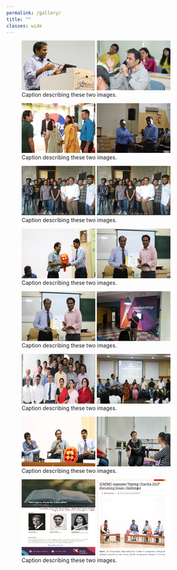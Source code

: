```yaml
---
permalink: /gallery/
title: ""
classes: wide
---
```

<figure class="half">
    <a href="/assets/images/gallery/1.jpg"><img src="/assets/images/gallery/1.JPG" width="193" height="130"></a>
    <a href="/assets/images/gallery/2.jpg"><img src="/assets/images/gallery/2.JPG" width="193" height="130"></a>
    <figcaption>Caption describing these two images.</figcaption>
</figure>
<figure class="half">
    <a href="/assets/images/gallery/3.jpg"><img src="/assets/images/gallery/3.JPG" width="193" height="130"></a>
    <a href="/assets/images/gallery/4.jpg"><img src="/assets/images/gallery/4.jpg" width="193" height="130"></a>
    <figcaption>Caption describing these two images.</figcaption>
</figure>
<figure class="half">
    <a href="/assets/images/gallery/5.jpg"><img src="/assets/images/gallery/5.jpg" width="193" height="130"></a>
    <a href="/assets/images/gallery/6.png"><img src="/assets/images/gallery/6.png" width="193" height="130"></a>
    <figcaption>Caption describing these two images.</figcaption>
</figure>
<figure class="half">
    <a href="/assets/images/gallery/7.JPG"><img src="/assets/images/gallery/7.JPG" width="193" height="130"></a>
    <a href="/assets/images/gallery/8.JPG"><img src="/assets/images/gallery/8.JPG" width="193" height="130"></a>
    <figcaption>Caption describing these two images.</figcaption>
</figure>
<figure class="half">
    <a href="/assets/images/gallery/9.jpg"><img src="/assets/images/gallery/9.jpg" width="193" height="130"></a>
    <a href="/assets/images/gallery/10.jpg"><img src="/assets/images/gallery/10.jpg" width="193" height="130"></a>
    <figcaption>Caption describing these two images.</figcaption>
</figure>
<figure class="half">
    <a href="/assets/images/gallery/11.png"><img src="/assets/images/gallery/11.png" width="193" height="130"></a>
    <a href="/assets/images/gallery/12.png"><img src="/assets/images/gallery/12.png" width="193" height="130"></a>
    <figcaption>Caption describing these two images.</figcaption>
</figure>
<figure class="half">
    <a href="/assets/images/gallery/13.JPG"><img src="/assets/images/gallery/13.JPG" width="193" height="130"></a>
    <a href="/assets/images/gallery/14.jpeg"><img src="/assets/images/gallery/14.jpeg" width="193" height="130"></a>
    <figcaption>Caption describing these two images.</figcaption>
</figure>
<figure class="half">
    <a href="/assets/images/gallery/15.jpg"><img src="/assets/images/gallery/15.jpg" width="193" height="200"></a>
    <a href="/assets/images/gallery/16.png"><img src="/assets/images/gallery/16.png" width="193" height="200"></a>
    <figcaption>Caption describing these two images.</figcaption>
</figure>
